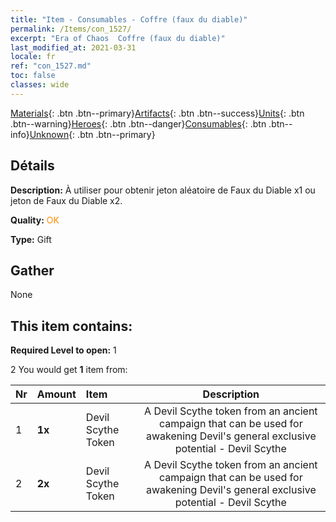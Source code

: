 ```yaml
---
title: "Item - Consumables - Coffre (faux du diable)"
permalink: /Items/con_1527/
excerpt: "Era of Chaos  Coffre (faux du diable)"
last_modified_at: 2021-03-31
locale: fr
ref: "con_1527.md"
toc: false
classes: wide
---
```

 [Materials](/fr/Items/){: .btn .btn--primary}[Artifacts](/fr/Items/Artifacts/){: .btn .btn--success}[Units](/fr/Items/Units/){: .btn .btn--warning}[Heroes](/fr/Items/Heroes/){: .btn .btn--danger}[Consumables](/fr/Items/Consumables/){: .btn .btn--info}[Unknown](/fr/Items/Unknown/){: .btn .btn--primary}

## Détails
 **Description:** À utiliser pour obtenir jeton aléatoire de Faux du Diable x1 ou jeton de Faux du Diable x2.

 **Quality:** <span style="color: #FF8C00">OK</span>

 **Type:** Gift

## Gather

  None

## This item contains:

 **Required Level to open:** 1

 2 You would get **1** item  from:

  | Nr | Amount |     Item    | Description |
  |:---|:-------|:------------|:-----------:|
  | 1 |  **1x** | Devil Scythe Token | A Devil Scythe token from an ancient campaign that can be used for awakening Devil's general exclusive potential - Devil Scythe  | 
  | 2 |  **2x** | Devil Scythe Token | A Devil Scythe token from an ancient campaign that can be used for awakening Devil's general exclusive potential - Devil Scythe  | 
